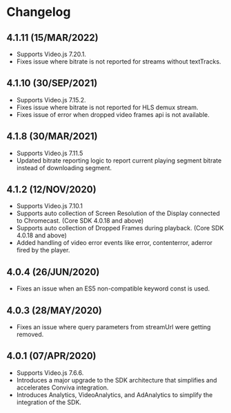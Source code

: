 
# Changelog

## 4.1.11 (15/MAR/2022)
* Supports Video.js 7.20.1.
* Fixes issue where bitrate is not reported for streams without textTracks.

## 4.1.10 (30/SEP/2021)
* Supports Video.js 7.15.2.
* Fixes issue where bitrate is not reported for HLS demux stream.
* Fixes issue of error when dropped video frames api is not available.

## 4.1.8 (30/MAR/2021)
* Supports Video.js 7.11.5
* Updated bitrate reporting logic to report current playing segment bitrate instead of downloading segment.

## 4.1.2 (12/NOV/2020)
* Supports Video.js 7.10.1
* Supports auto collection of Screen Resolution of the Display connected to Chromecast. (Core SDK 4.0.18 and above)
* Supports auto collection of Dropped Frames during playback. (Core SDK 4.0.18 and above)
* Added handling of video error events like error, contenterror, aderror fired by the player.

## 4.0.4 (26/JUN/2020)
* Fixes an issue when an ES5 non-compatible keyword const is used.

## 4.0.3 (28/MAY/2020)
* Fixes an issue where query parameters from streamUrl were getting removed.

## 4.0.1 (07/APR/2020)
* Supports Video.js 7.6.6.
* Introduces a major upgrade to the SDK architecture that simplifies and accelerates Conviva integration.
* Introduces Analytics, VideoAnalytics, and AdAnalytics to simplify the integration of the SDK.
